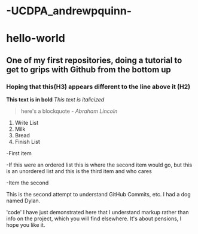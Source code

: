 # -UCDPA_andrewpquinn-
# hello-world
## One of my first repositories, doing a tutorial to get to grips with Github from the bottom up
### Hoping that this(H3) appears different to the line above it (H2)
**This text is in bold**
*This text is italicized*
> here's a blockquote - *Abraham Lincoln*
1. Write List
2. Milk
3. Bread
4. Finish List
   
-First item

-If this were an ordered list this is where the second item would go, but this is an unordered list and this is the third item and who cares

-Item the second

This is the second attempt to understand GitHub Commits, etc. I had a dog named Dylan.

'code'
I have just demonstrated here that I understand markup rather than info on the project, which you will find elsewhere. It's about pensions, I hope you like it.
